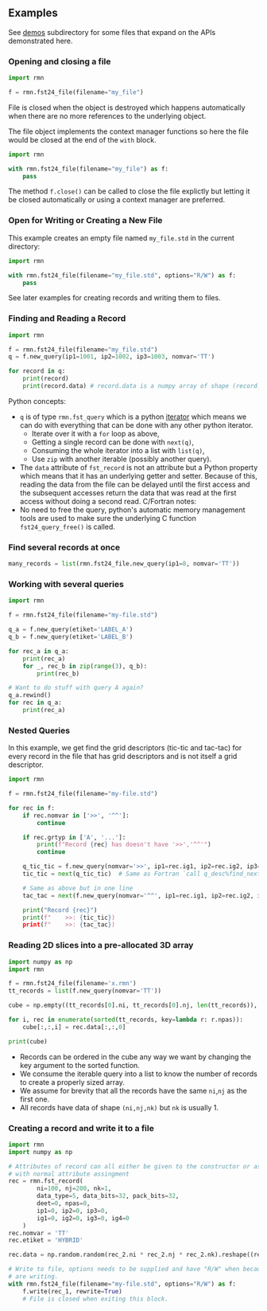 ## Examples

See [demos](./demos) subdirectory for some files that expand on the APIs demonstrated
here.

### Opening and closing a file

```python
import rmn

f = rmn.fst24_file(filename="my_file")
```
File is closed when the object is destroyed which happens automatically when
there are no more references to the underlying object.

The file object implements the context manager functions so here the file would
be closed at the end of the `with` block.

```python
import rmn

with rmn.fst24_file(filename="my_file") as f:
    pass
```

The method `f.close()` can be called to close the file explictly but letting it
be closed automatically or using a context manager are preferred.

### Open for Writing or Creating a New File

This example creates an empty file named `my_file.std` in the current directory:
```python
import rmn

with rmn.fst24_file(filename="my_file.std", options="R/W") as f:
    pass
```

See later examples for creating records and writing them to files.

### Finding and Reading a Record

```python
import rmn

f = rmn.fst24_file(filename="my_file.std")
q = f.new_query(ip1=1001, ip2=1002, ip3=1003, nomvar='TT')

for record in q:
    print(record)
    print(record.data) # record.data is a numpy array of shape (record.ni, record.nj, record.nk)
```

Python concepts:
- `q` is of type `rmn.fst_query` which is a python [iterator](https://docs.python.org/3/tutorial/classes.html#iterators)
  which means we can do with everything that can be done with any
  other python iterator.
  - Iterate over it with a `for` loop as above,
  - Getting a single record can be done with `next(q)`,
  - Consuming the whole iterator into a list with `list(q)`,
  - Use `zip` with another iterable (possibly another query).
- The `data` attribute of `fst_record` is not an attribute but a Python property
  which means that it has an underlying getter and setter.  Because of this,
  reading the data from the file can be delayed until the first access and the
  subsequent accesses return the data that was read at the first access without
  doing a second read.
C/Fortran notes:
- No need to free the query, python's automatic memory management tools are used
  to make sure the underlying C function `fst24_query_free()` is called.

### Find several records at once

```python
many_records = list(rmn.fst24_file.new_query(ip1=8, nomvar='TT'))
```

### Working with several queries

```python
import rmn

f = rmn.fst24_file(filename="my-file.std")

q_a = f.new_query(etiket='LABEL_A')
q_b = f.new_query(etiket='LABEL_B')

for rec_a in q_a:
    print(rec_a)
    for _, rec_b in zip(range(3), q_b):
        print(rec_b)

# Want to do stuff with query A again?
q_a.rewind()
for rec in q_a:
    print(rec_a)
```

### Nested Queries

In this example, we get find the grid descriptors (tic-tic and tac-tac) for
every record in the file that has grid descriptors and is not itself a grid descriptor.
```python
import rmn

f = rmn.fst24_file(filename="my-file.std")

for rec in f:
    if rec.nomvar in ['>>', '^^']:
        continue

    if rec.grtyp in ['A', '...']:
        print(f"Record {rec} has doesn't have '>>','^^'")
        continue

    q_tic_tic = f.new_query(nomvar='>>', ip1=rec.ig1, ip2=rec.ig2, ip3=rec.ig3)
    tic_tic = next(q_tic_tic)  # Same as Fortran `call q_desc%find_next(tic_tic)`

    # Same as above but in one line
    tac_tac = next(f.new_query(nomvar='^^', ip1=rec.ig1, ip2=rec.ig2, ip3=rec.ig3))

    print("Record {rec}")
    print(f"    >>: {tic_tic})
    print(f"    >>: {tac_tac})
```

### Reading 2D slices into a pre-allocated 3D array

```python
import numpy as np
import rmn

f = rmn.fst24_file(filename='x.rmn')
tt_records = list(f.new_query(nomvar='TT'))

cube = np.empty((tt_records[0].ni, tt_records[0].nj, len(tt_records)), dtype='f')

for i, rec in enumerate(sorted(tt_records, key=lambda r: r.npas)):
    cube[:,:,i] = rec.data[:,:,0]

print(cube)
```
- Records can be ordered in the cube any way we want by changing the key
  argument to the sorted function.
- We consume the iterable query into a list to know the number of records
  to create a properly sized array.
- We assume for brevity that all the records have the same `ni`,`nj` as the
  first one.
- All records have data of shape `(ni,nj,nk)` but `nk` is usually 1.

### Creating a record and write it to a file

```python
import rmn
import numpy as np

# Attributes of record can all either be given to the constructor or assigned
# with normal attribute assingment
rec = rmn.fst_record(
        ni=100, nj=200, nk=1,
        data_type=5, data_bits=32, pack_bits=32,
        deet=0, npas=0,
        ip1=0, ip2=0, ip3=0,
        ig1=0, ig2=0, ig3=0, ig4=0
    )
rec.nomvar = 'TT'
rec.etiket = 'HYBRID'

rec.data = np.random.random(rec_2.ni * rec_2.nj * rec_2.nk).reshape((rec_2.ni, rec_2.nj, rec_2.nk)).astype('f')

# Write to file, options needs to be supplied and have "R/W" when because we
# are writing.
with rmn.fst24_file(filename="my-file.std", options="R/W") as f:
    f.write(rec_1, rewrite=True)
    # File is closed when exiting this block.
```
